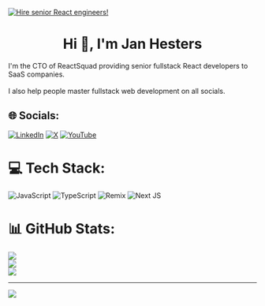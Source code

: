  <!-- reactsquad-banner.png -->
[![Hire senior React engineers!](https://raw.githubusercontent.com/janhesters/janhesters/main/reactsquad-banner.png)](https://reactsquad.com)

<h1 align="center">Hi 👋, I'm Jan Hesters</h1>

I'm the CTO of ReactSquad providing senior fullstack React developers to SaaS companies.<br><br>I also help people master fullstack web development on all socials.

## 🌐 Socials:
[![LinkedIn](https://img.shields.io/badge/LinkedIn-%230077B5.svg?logo=linkedin&logoColor=white)](https://linkedin.com/in/jan-hesters-7562ba166) [![X](https://img.shields.io/badge/X-black.svg?logo=X&logoColor=white)](https://x.com/janhesters) [![YouTube](https://img.shields.io/badge/YouTube-%23FF0000.svg?logo=YouTube&logoColor=white)](https://youtube.com/@@janhesters) 

# 💻 Tech Stack:
![JavaScript](https://img.shields.io/badge/javascript-%23323330.svg?style=for-the-badge&logo=javascript&logoColor=%23F7DF1E) ![TypeScript](https://img.shields.io/badge/typescript-%23007ACC.svg?style=for-the-badge&logo=typescript&logoColor=white) ![Remix](https://img.shields.io/badge/remix-%23000.svg?style=for-the-badge&logo=remix&logoColor=white) ![Next JS](https://img.shields.io/badge/Next-black?style=for-the-badge&logo=next.js&logoColor=white)

# 📊 GitHub Stats:
![](https://github-readme-stats.vercel.app/api?username=janhesters&theme=nightowl&hide_border=false&include_all_commits=false&count_private=false)<br/>
![](https://github-readme-streak-stats.herokuapp.com/?user=janhesters&theme=nightowl&hide_border=false)<br/>
![](https://github-readme-stats.vercel.app/api/top-langs/?username=janhesters&theme=nightowl&hide_border=false&include_all_commits=false&count_private=false&layout=compact)

---
[![](https://visitcount.itsvg.in/api?id=janhesters&icon=0&color=0)](https://visitcount.itsvg.in)
